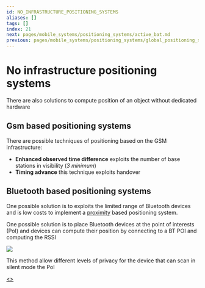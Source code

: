 ```yaml
---
id: NO_INFRASTRUCTURE_POSITIONING_SYSTEMS
aliases: []
tags: []
index: 21
next: pages/mobile_systems/positioning_systems/active_bat.md
previous: pages/mobile_systems/positioning_systems/global_positioning_system.md
---
```


# No infrastructure positioning systems

There are also solutions to compute position of an object without dedicated hardware

## Gsm based positioning systems

There are possible techniques of positioning based on the GSM infrastructure:

- **Enhanced observed time difference**  exploits the number of base stations in visibility (*3 minimum*)
- **Timing advance** this technique exploits handover

## Bluetooth based positioning systems

One possible solution is to exploits the limited range of Bluetooth devices and is low costs to implement a [proximity](pages/mobile_systems/positioning_systems/base_techniques.md#proximity) based positioning system.

One possible solution is to place Bluetooth devices at the point of interests (PoI) and devices can compute their position by connecting to a BT POI and computing the RSSI

![](assets/mobile_systems/Pasted%20image%2020240609154600.png)

This method allow different levels of privacy for the device that can scan in silent mode the PoI

[<](pages/mobile_systems/positioning_systems/global_positioning_system.md)[>](pages/mobile_systems/positioning_systems/active_bat.md)
